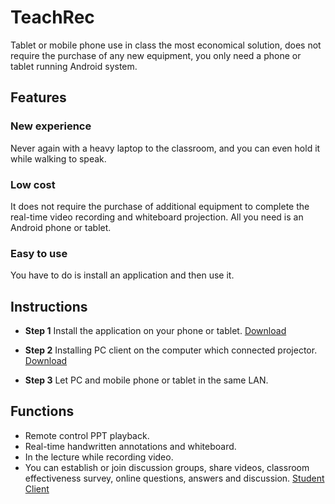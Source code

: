 # TeachRec
Tablet or mobile phone use in class the most economical solution, does not require the purchase of any new equipment, you only need a phone or tablet running Android system.

## Features
### New experience
Never again with a heavy laptop to the classroom, and you can even hold it while walking to speak.

### Low cost
It does not require the purchase of additional equipment to complete the real-time video recording and whiteboard projection. All you need is an Android phone or tablet.

### Easy to use
You have to do is install an application and then use it.

## Instructions
* **Step 1** Install the application on your phone or tablet. [Download](https://play.google.com/store/apps/details?id=com.alei.teachrec)

* **Step 2** Installing PC client on the computer which connected projector. [Download](http://download.teachrec.com/pc-installer.exe)

* **Step 3** Let PC and mobile phone or tablet in the same LAN.

## Functions
* Remote control PPT playback.
* Real-time handwritten annotations and whiteboard.
* In the lecture while recording video.
* You can establish or join discussion groups, share videos, classroom effectiveness survey, online questions, answers and discussion. [Student Client](http://download.teachrec.com/teachrec-student.apk)